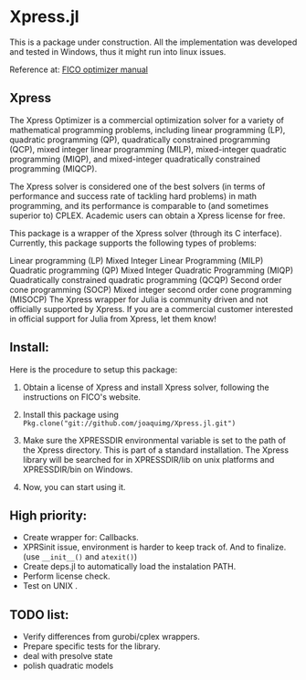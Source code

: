 # Xpress.jl

This is a package under construction. All the implementation was developed and tested in Windows, thus it might run into linux issues.

Reference at:
[FICO optimizer manual](http://www.fico.com/en/node/8140?file=5097)

## Xpress

The Xpress Optimizer is a commercial optimization solver for a variety of mathematical programming problems, including linear programming (LP), quadratic programming (QP), quadratically constrained programming (QCP), mixed integer linear programming (MILP), mixed-integer quadratic programming (MIQP), and mixed-integer quadratically constrained programming (MIQCP).

The Xpress solver is considered one of the best solvers (in terms of performance and success rate of tackling hard problems) in math programming, and its performance is comparable to (and sometimes superior to) CPLEX. Academic users can obtain a Xpress license for free.

This package is a wrapper of the Xpress solver (through its C interface). Currently, this package supports the following types of problems:

Linear programming (LP)
Mixed Integer Linear Programming (MILP)
Quadratic programming (QP)
Mixed Integer Quadratic Programming (MIQP)
Quadratically constrained quadratic programming (QCQP)
Second order cone programming (SOCP)
Mixed integer second order cone programming (MISOCP)
The Xpress wrapper for Julia is community driven and not officially supported by Xpress. If you are a commercial customer interested in official support for Julia from Xpress, let them know!

## Install:

Here is the procedure to setup this package:

1. Obtain a license of Xpress and install Xpress solver, following the instructions on FICO's website.

2. Install this package using `Pkg.clone("git://github.com/joaquimg/Xpress.jl.git")`

3. Make sure the XPRESSDIR environmental variable is set to the path of the Xpress directory. This is part of a standard installation. The Xpress library will be searched for in XPRESSDIR/lib on unix platforms and XPRESSDIR/bin on Windows. 

4. Now, you can start using it.

## High priority:

* Create wrapper for: Callbacks.
* XPRSinit issue, environment is harder to keep track of. And to finalize. (use `__init__()` and `atexit()`)
* Create deps.jl to automatically load the instalation PATH.
* Perform license check.
* Test on UNIX .

## TODO list:

* Verify differences from gurobi/cplex wrappers.
* Prepare specific tests for  the library.
* deal with presolve state
* polish quadratic models

